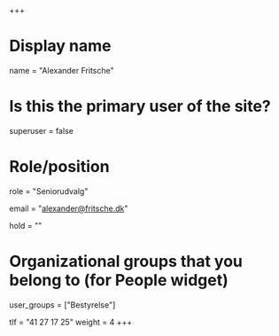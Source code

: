 +++
# Display name
name = "Alexander Fritsche"

# Is this the primary user of the site?
superuser = false

# Role/position
role = "Seniorudvalg"

email = "alexander@fritsche.dk"

hold = ""

# Organizational groups that you belong to (for People widget)
user_groups = ["Bestyrelse"]

tlf = "41 27 17 25"
weight = 4
+++
